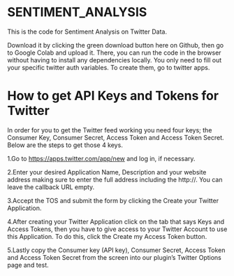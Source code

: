 # SENTIMENT_ANALYSIS
This is the code for Sentiment Analysis on Twitter Data.

Download it by clicking the green download button here on Github, then go to Google Colab and upload it. There, you can run the code in the browser without having to install any dependencies locally. You only need to fill out your specific twitter auth variables. To create them, go to twitter apps.

# How to get API Keys and Tokens for Twitter
In order for you to get the Twitter feed working you need four keys; the Consumer Key, Consumer Secret, Access Token and Access Token Secret. Below are the steps to get those 4 keys.

1.Go to https://apps.twitter.com/app/new and log in, if necessary.

2.Enter your desired Application Name, Description and your website address making sure to enter the full address including the http://. You can leave the callback URL empty.

3.Accept the TOS and submit the form by clicking the Create your Twitter Application.

4.After creating your Twitter Application click on the tab that says Keys and Access Tokens, then you have to give access to your Twitter Account to use this Application. To do this, click the Create my Access Token button.

5.Lastly copy the Consumer key (API key), Consumer Secret, Access Token and Access Token Secret from the screen into our plugin’s Twitter Options page and test.
